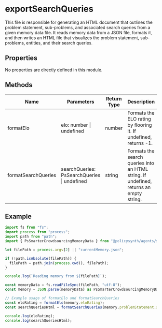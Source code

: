 # exportSearchQueries

This file is responsible for generating an HTML document that outlines the problem statement, sub-problems, and associated search queries from a given memory data file. It reads memory data from a JSON file, formats it, and then writes an HTML file that visualizes the problem statement, sub-problems, entities, and their search queries.

## Properties

No properties are directly defined in this module.

## Methods

| Name                 | Parameters                                      | Return Type | Description                                                                 |
|----------------------|-------------------------------------------------|-------------|-----------------------------------------------------------------------------|
| formatElo            | elo: number \| undefined                        | number      | Formats the ELO rating by flooring it. If undefined, returns -1.            |
| formatSearchQueries  | searchQueries: PsSearchQueries \| undefined | string      | Formats the search queries into an HTML string. If undefined, returns an empty string. |

## Example

```typescript
import fs from "fs";
import process from "process";
import path from "path";
import { PsSmarterCrowdsourcingMemoryData } from "@policysynth/agents/solutions/tools/old/exportSearchQueries.js";

let filePath = process.argv[2] || "currentMemory.json";

if (!path.isAbsolute(filePath)) {
  filePath = path.join(process.cwd(), filePath);
}

console.log(`Reading memory from ${filePath}`);

const memoryData = fs.readFileSync(filePath, "utf-8");
const memory = JSON.parse(memoryData) as PsSmarterCrowdsourcingMemoryData;

// Example usage of formatElo and formatSearchQueries
const eloRating = formatElo(memory.eloRating);
const searchQueriesHtml = formatSearchQueries(memory.problemStatement.searchQueries);

console.log(eloRating);
console.log(searchQueriesHtml);
```
